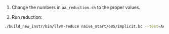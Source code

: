 1. Change the numbers in `aa_reduction.sh` to the proper values.

2. Run reduction:

```bash
./build_new_instr/bin/llvm-reduce naive_start/605/implicit.bc --test=AAInstrumentation/aa_reduction.sh -j 12
```
